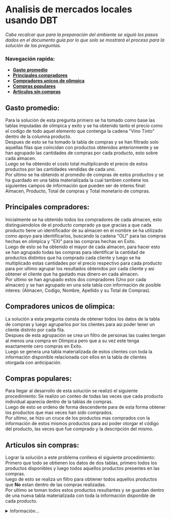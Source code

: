 # Analisis de mercados locales usando DBT

*Cabe recalcar que para la preparación del ambiente se siguió los pasos dados en el documento guía por lo que solo se mostrará el proceso para la solución de las preguntas.*

### Navegación rapida:
* **[Gasto promedio](#Gasto-promedio)**
* **[Principales compradores](#Principales-compradores)**
* **[Compradores unicos de olimpica](#Compradores-unicos-de-olimpica)**
* **[Compras populares](#Compras-populares)**
* **[Artículos sin compras](#Artículos-sin-compras)**

## Gasto promedio:
Para la solución de esta pregunta primero se ha tomado como base las tablas imputadas de olimpica y exito y se ha obtenido tanto el precio como el codigo de todo aquel elemento que contenga la cadena "Vino Tinto" dentro de la columna producto. <br>
Despues de esto se ha tomado la tabla de compras y se han filtrado solo aquellas filas que coincidan con productos obtenidos anteriormente y se han agrupado las cantidades de compras por cada producto, esto sobre cada almacen. <br>
Luego se ha obtenido el costo total multiplicando el precio de estos productos por las cantidades vendidas de cada uno. <br>
Por ultimo se ha obtenido el promedio de compras de estos productos y se ha guardado en una tabla materializada la cual tambien contiene los siguientes campos de información que pueden ser de interes final: Almacen, Producto, Total de compras y Total monetario de compras.

## Principales compradores:
Inicialmente se ha obtenido todos los compradores de cada almacen, esto distinguiendolos de el producto comprado ya que gracias a que cada producto tiene un identificador de su almacen en el nombre se ha utilizado como apoyo para identificarlos, buscando la cadena "OLI" para las compras hechas en olimpica y "EXI" para las compras hechas en Exito. <br>
Luego de esto se ha obtenido el mayor de cada almacen, para hacer esto se han agrupado todas las compras para identificar la cantidad de productos distintos que ha comprado cada cliente y luego  se ha multiplicado estas cantidades por el precio respectivo para cada producto para por ultimo agrupar los resultados obtenidos por cada cliente y asi obtener el cliente que ha gastado mas dinero en cada almacen. <br>
Por ultimo se han agrupado estos dos compradores (Uno por cada almacen) y se han agrupado en una sola tabla con información de posible interes: (Almacen, Codigo, Nombre, Apellido y su Total de Compras).

## Compradores unicos de olimpica:
La solución a esta pregunta consta de obtener todos los datos de la tabla de compras y luego agruparlos por los clientes para asi poder tener un cliente distinto por cada fila. <br>
Despues de esta agrupación se crea un filtro de personas las cuales tengan al menos una compra en Olimpica pero que a su vez este tenga exactamente cero compras en Exito. <br>
Luego se genera una tabla materializada de estos clientes con toda la información disponible relacionada con ellos en la tabla de clientes otorgada con anticipación.

## Compras populares: 
Para llegar al desarrollo de esta solución se realizó el siguiente procedimiento:
Se realizo un conteo de todas las veces que cada producto individual aparecia dentro de la tablas de compras. <br>
Luego de esto se ordeno de forma descendente para de esta forma obtener los productos que mas veces han sido comprados. <br>
Por ultimo, se hizo un cruce de los productos mas comprados con la información de estos mismos productos para así poder otorgar el código del producto, las veces que fue comprado y la descripción del mismo.

## Artículos sin compras:
Lograr la solución a este problema conlleva el siguiente procedimiento: <br>
Primero que todo se obtienen los datos de dos tablas, primero todos los productos disponibles y luego todos aquellos productos presentes en las compras. <br>
luego de esto se realiza un filtro para obtiener todos aquellos productos que **No** estan dentro de las compras realizadas. <br>
Por ultimo se toman todos estos productos resultantes y se guardan dentro de una nueva tabla materializada con toda la información disponible de cada producto. 

<details>
    <summary>Información...</summary>

**Integrantes**
* Christian Manga Arrazola
* Nefer Medina Ricaurte
* Natalia Mendoza Acosta

**Asignatura** <br>
*Minería de datos 202330*

**Programa academico** <br>
Ingenieria de sistemas y computación

**Institución** <br>
Universidad del Norte
</details>
